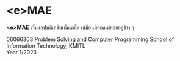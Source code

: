 # \<e\>MAE
**\<e\>MAE** เว็บแอปพลิเคชันเบ็ดเตล็ด เสมือนมีคุณแม่คอยอยู่ข้าง ๆ  

06066303 Problem Solving and Computer Programming
School of Information Technology, KMITL  
Year 1/2023  
